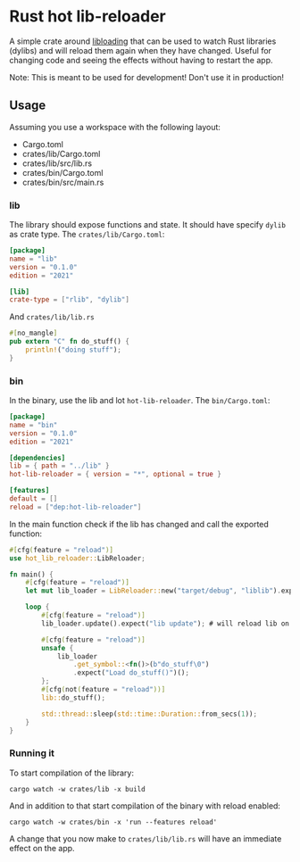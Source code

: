# Rust hot lib-reloader

A simple crate around [libloading](https://crates.io/crates/libloading) that can be used to watch Rust libraries (dylibs) and will reload them again when they have changed.
Useful for changing code and seeing the effects without having to restart the app.

Note: This is meant to be used for development! Don't use it in production!

## Usage

Assuming you use a workspace with the following layout:

- Cargo.toml
- crates/lib/Cargo.toml
- crates/lib/src/lib.rs
- crates/bin/Cargo.toml
- crates/bin/src/main.rs

### lib

The library should expose functions and state. It should have specify `dylib` as crate type. The `crates/lib/Cargo.toml`:

```toml
[package]
name = "lib"
version = "0.1.0"
edition = "2021"

[lib]
crate-type = ["rlib", "dylib"]
```

And `crates/lib/lib.rs`

```rust
#[no_mangle]
pub extern "C" fn do_stuff() {
    println!("doing stuff");
}
```

### bin

In the binary, use the lib and lot `hot-lib-reloader`. The `bin/Cargo.toml`:

```toml
[package]
name = "bin"
version = "0.1.0"
edition = "2021"

[dependencies]
lib = { path = "../lib" }
hot-lib-reloader = { version = "*", optional = true }

[features]
default = []
reload = ["dep:hot-lib-reloader"]
```

In the main function check if the lib has changed and call the exported function:

```rust
#[cfg(feature = "reload")]
use hot_lib_reloader::LibReloader;

fn main() {
    #[cfg(feature = "reload")]
    let mut lib_loader = LibReloader::new("target/debug", "liblib").expect("initial load the lib");

    loop {
        #[cfg(feature = "reload")]
        lib_loader.update().expect("lib update"); # will reload lib on change

        #[cfg(feature = "reload")]
        unsafe {
            lib_loader
                .get_symbol::<fn()>(b"do_stuff\0")
                .expect("Load do_stuff()")();
        };
        #[cfg(not(feature = "reload"))]
        lib::do_stuff();

        std::thread::sleep(std::time::Duration::from_secs(1));
    }
}
```

### Running it

To start compilation of the library:

```shell
cargo watch -w crates/lib -x build
```

And in addition to that start compilation of the binary with reload enabled:

```shell
cargo watch -w crates/bin -x 'run --features reload'
```

A change that you now make to `crates/lib/lib.rs` will have an immediate effect on the app.
